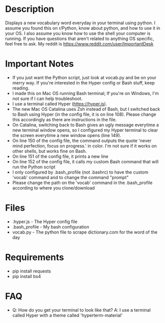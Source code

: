 # Description
Displays a new vocabulary word everyday in your terminal using python. I assume you found this on r/Python, know about python, and how to use it in your OS. I also assume you know how to use the shell your computer is running. If you have questions that aren't related to anything OS specific, feel free to ask. My reddit is https://www.reddit.com/user/ImportantDesk

# Important Notes
- If you just want the Python script, just look at vocab.py and be on your merry way. If you're interested in the Hyper config or Bash stuff, keep reading.
- I made this on Mac OS running Bash terminal; If you're on Windows, I'm not sure if I can help troubleshoot.
- I use a terminal called Hyper (https://hyper.is).
- The new Mac OS Catalina uses Zsh instead of Bash, but I switched back to Bash using Hyper (in the config file, it is on line 108). Please change this accordingly as there are instructions in the file.
- On Catalina, switching back to Bash gives an ugly message everytime a new terminal window opens, so I configured my Hyper terminal to clear the screen everytime a new window opens (line 149).
- On line 150 of the config file, the command outputs the quote 'never mind perfection, focus on progress.' in color. I'm not sure if it works on other shells, but works fine on Bash.
- On line 151 of the config file, it prints a new line
- On line 152 of the config file, it calls my custom Bash command that will run the Python script
- I only configured by .bash_profile (not .bashrc) to have the custom 'vocab' command and to change the command "prompt"
- Please change the path on the 'vocab' command in the .bash_profile according to where you clone/download

# Files
- .hyper.js - The Hyper config file
- .bash_profile - My bash configuration
- vocab.py - The python file to scrape dictionary.com for the word of the day

# Requirements
- pip install requests
- pip install bs4

# FAQ
- Q: How do you get your terminal to look like that? A: I use a terminal called Hyper with a theme called 'hyperterm-material'
